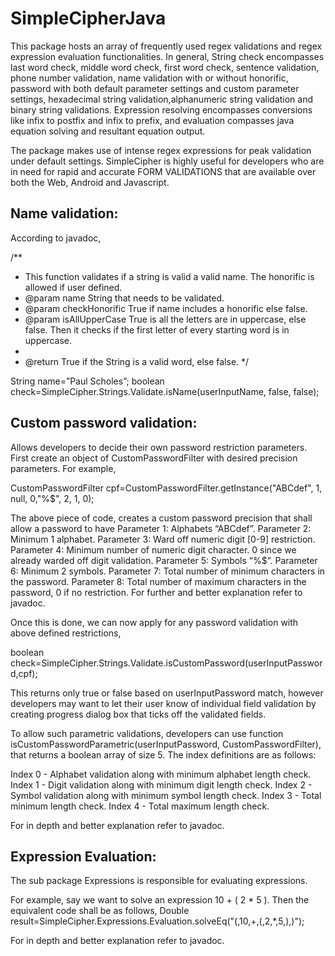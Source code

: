 # SimpleCipherJava
This package hosts an array of frequently used regex validations and regex expression evaluation functionalities. In general, String check encompasses last word check, middle word check, first word check, sentence validation, phone number validation, name validation with or without honorific, password with both default parameter settings and custom parameter settings, hexadecimal string validation,alphanumeric string validation and binary string validations. Expression resolving encompasses conversions like infix to postfix and infix to prefix, and evaluation compasses java equation solving and resultant equation output.

The package makes use of intense regex expressions for peak validation under default settings. SimpleCipher is highly useful for developers who are in need for rapid and accurate FORM VALIDATIONS
that are available over both the Web, Android and Javascript.

Name validation:
------------------------------------------------------------------------------

According to javadoc,

/**
 * This function validates if a string is valid a valid name. The
honorific is allowed if user defined.
 * @param name String that needs to be validated.
 * @param checkHonorific True if name includes a honorific else false.
 * @param isAllUpperCase True is all the letters are in uppercase, else
false. Then it checks if the first letter of every starting word is in
uppercase.
 *
 * @return True if the String is a valid word, else false.
 */
 
String name=”Paul Scholes”;
boolean check=SimpleCipher.Strings.Validate.isName(userInputName, false, false);



Custom password validation:
---------------------------------------------------------------------------------
Allows developers to decide their own password restriction parameters. First create an object of CustomPasswordFilter with desired precision parameters. For example,

CustomPasswordFilter cpf=CustomPasswordFilter.getInstance("ABCdef", 1, null, 0,"%$", 2, 1, 0);

The above piece of code, creates a custom password precision that shall allow a password to have
Parameter 1: Alphabets “ABCdef”.
Parameter 2: Minimum 1 alphabet.
Parameter 3: Ward off numeric digit [0-9] restriction.
Parameter 4: Minimum number of numeric digit character. 0 since we already warded off digit validation.
Parameter 5: Symbols “%$”.
Parameter 6: Minimum 2 symbols.
Parameter 7: Total number of minimum characters in the password.
Parameter 8: Total number of maximum characters in the password, 0 if no restriction.
For further and better explanation refer to javadoc.

Once this is done, we can now apply for any password validation with above defined restrictions,


boolean check=SimpleCipher.Strings.Validate.isCustomPassword(userInputPassword,cpf);


This returns only true or false based on userInputPassword match, however developers may want to let their user know of individual field validation by creating progress dialog box that ticks off the validated fields. 

To allow such parametric validations, developers can use function isCustomPasswordParametric(userInputPassword, CustomPasswordFilter), that returns a boolean array of size 5. The index definitions are as follows:

Index 0 - Alphabet validation along with minimum alphabet length check.
Index 1 - Digit validation along with minimum digit length check.
Index 2 - Symbol validation along with minimum symbol length check.
Index 3 - Total minimum length check.
Index 4 - Total maximum length check.

For in depth and better explanation refer to javadoc.



Expression Evaluation:
-----------------------------------------------------------------------------------------

The sub package Expressions is responsible for evaluating expressions.

For example, say we want to solve an expression 10 + ( 2 * 5 ).
Then the equivalent code shall be as follows,
Double result=SimpleCipher.Expressions.Evaluation.solveEq("(,10,+,(,2,*,5,),)");

For in depth and better explanation refer to javadoc.
